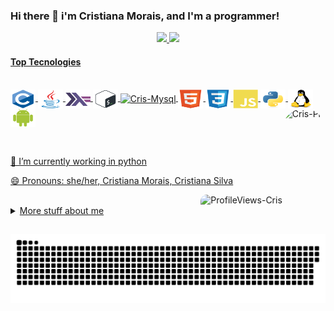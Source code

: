 ### Hi there 👋 i'm Cristiana Morais, and I'm a programmer!

<div align="center">
  <a href="https://github.com/CristianaMorais">
  <img height="170em" src="https://github-readme-stats.vercel.app/api?username=CristianaMorais&show_icons=true&theme=midnight-purple&include_all_commits=true&count_private=true"/>
  <img height="170em" src="https://github-readme-stats.vercel.app/api/top-langs/?username=CristianaMorais&layout=compact&langs_count=7&theme=midnight-purple"/>
</div>
  
#### Top Tecnologies
<div style="display: inline_block"><br>
  <img align="center" alt="Cris-C" height="30" width="40" src="https://raw.githubusercontent.com/devicons/devicon/master/icons/c/c-original.svg">
  <img align="center" alt="Cris-Java" height="30" width="40" src="https://raw.githubusercontent.com/devicons/devicon/master/icons/java/java-original.svg">
  <img align="center" alt="Cris-Haskell" height="30" width="40" src="https://raw.githubusercontent.com/devicons/devicon/master/icons/haskell/haskell-original.svg">
  <img align="center" alt="Cris-Bash" height="30" width="40" src="https://raw.githubusercontent.com/devicons/devicon/master/icons/bash/bash-original.svg">
  <img align="center" alt="Cris-Mysql" height="30" width="40" src="https://cdn.jsdelivr.net/gh/devicons/devicon/icons/mysql/mysql-original.svg">
  <img align="center" alt="Cris-HTML" height="30" width="40" src="https://raw.githubusercontent.com/devicons/devicon/master/icons/html5/html5-original.svg">
  <img align="center" alt="Cris-CSS" height="30" width="40" src="https://raw.githubusercontent.com/devicons/devicon/master/icons/css3/css3-original.svg">
  <img align="center" alt="Cris-Js" height="30" width="40" src="https://raw.githubusercontent.com/devicons/devicon/master/icons/javascript/javascript-plain.svg">
  <img align="center" alt="Cris-Python" height="30" width="40" src="https://raw.githubusercontent.com/devicons/devicon/master/icons/python/python-original.svg">
  <img align="center" alt="Cris-Linux" height="30" width="40" src="https://raw.githubusercontent.com/devicons/devicon/master/icons/linux/linux-original.svg">
  <img align="center" alt="Cris-Android" height="30" width="40" src="https://raw.githubusercontent.com/devicons/devicon/master/icons/android/android-original.svg">
  <img align="right" alt="Cris-Pic" height="150" style="border-radius:50px;" src="https://i.picasion.com/pic91/cf79c4af009fe2a6e0f8323f693534c5.gif">
</div>

##
<div style="display: inline_block"><br>
  🔭 I’m currently working in python </p>
  😄 Pronouns: she/her, Cristiana Morais, Cristiana Silva </p>
  <img align="right" alt="ProfileViews-Cris" height="27" style="border-radius:10px;" src="https://gpvc.arturio.dev/CristianaMorais">
</div>

<br>

<details>
<summary>
  More stuff about me
</summary>

##### :computer: The first contact I had with programming was little at school but I started to increase my taste for programming in college </p>

#### Fun facts:
<div style="display: inline_block"><br>
  🎼 I can play saxophone, clarinet and a little of piano </p>
  🥋 I practiced judo from 10 to 11 years old </p>
  🏊‍♀️ Swimming is my passion, I started as a child and came back for the love of the sport </p>
  ⚡ Harry Potter it's my favourite movie </p>
  🧐 I think pop figures are winning my heart, they are my new passion </p>
  🎮 My favorite games are Genshin and League of legends but I've played a little bit of everything </p>
</div>

</details>

##

![Snake animation](https://github.com/CristianaMorais/CristianaMorais/blob/output/github-contribution-grid-snake.svg)
